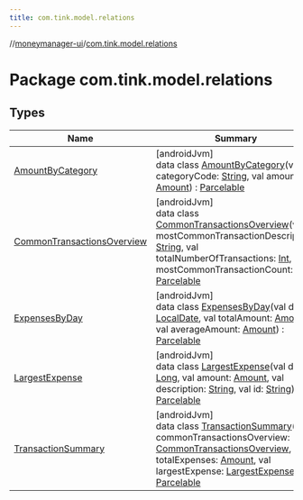 ```yaml
---
title: com.tink.model.relations
---
```

//[moneymanager-ui](../../index.html)/[com.tink.model.relations](index.html)



# Package com.tink.model.relations



## Types


| Name | Summary |
|---|---|
| [AmountByCategory](-amount-by-category/index.html) | [androidJvm]<br>data class [AmountByCategory](-amount-by-category/index.html)(val categoryCode: [String](https://kotlinlang.org/api/latest/jvm/stdlib/kotlin/-string/index.html), val amount: [Amount](../com.tink.model.misc/-amount/index.html)) : [Parcelable](https://developer.android.com/reference/kotlin/android/os/Parcelable.html) |
| [CommonTransactionsOverview](-common-transactions-overview/index.html) | [androidJvm]<br>data class [CommonTransactionsOverview](-common-transactions-overview/index.html)(val mostCommonTransactionDescription: [String](https://kotlinlang.org/api/latest/jvm/stdlib/kotlin/-string/index.html), val totalNumberOfTransactions: [Int](https://kotlinlang.org/api/latest/jvm/stdlib/kotlin/-int/index.html), val mostCommonTransactionCount: [Int](https://kotlinlang.org/api/latest/jvm/stdlib/kotlin/-int/index.html)) : [Parcelable](https://developer.android.com/reference/kotlin/android/os/Parcelable.html) |
| [ExpensesByDay](-expenses-by-day/index.html) | [androidJvm]<br>data class [ExpensesByDay](-expenses-by-day/index.html)(val date: [LocalDate](https://developer.android.com/reference/kotlin/java/time/LocalDate.html), val totalAmount: [Amount](../com.tink.model.misc/-amount/index.html), val averageAmount: [Amount](../com.tink.model.misc/-amount/index.html)) : [Parcelable](https://developer.android.com/reference/kotlin/android/os/Parcelable.html) |
| [LargestExpense](-largest-expense/index.html) | [androidJvm]<br>data class [LargestExpense](-largest-expense/index.html)(val date: [Long](https://kotlinlang.org/api/latest/jvm/stdlib/kotlin/-long/index.html), val amount: [Amount](../com.tink.model.misc/-amount/index.html), val description: [String](https://kotlinlang.org/api/latest/jvm/stdlib/kotlin/-string/index.html), val id: [String](https://kotlinlang.org/api/latest/jvm/stdlib/kotlin/-string/index.html)) : [Parcelable](https://developer.android.com/reference/kotlin/android/os/Parcelable.html) |
| [TransactionSummary](-transaction-summary/index.html) | [androidJvm]<br>data class [TransactionSummary](-transaction-summary/index.html)(val commonTransactionsOverview: [CommonTransactionsOverview](-common-transactions-overview/index.html), val totalExpenses: [Amount](../com.tink.model.misc/-amount/index.html), val largestExpense: [LargestExpense](-largest-expense/index.html)) : [Parcelable](https://developer.android.com/reference/kotlin/android/os/Parcelable.html) |

